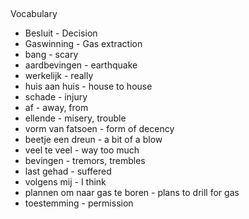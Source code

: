 

##
Vocabulary

* Besluit - Decision 
* Gaswinning - Gas extraction
* bang - scary
* aardbevingen - earthquake
* werkelijk - really
* huis aan huis - house to house
* schade - injury
* af - away, from
* ellende - misery, trouble
* vorm van fatsoen - form of decency
* beetje een dreun - a bit of a blow
* veel te veel - way too much
* bevingen - tremors, trembles
* last gehad - suffered
* volgens mij - I think
* plannen om naar gas te boren - plans to drill for gas 
* toestemming - permission

